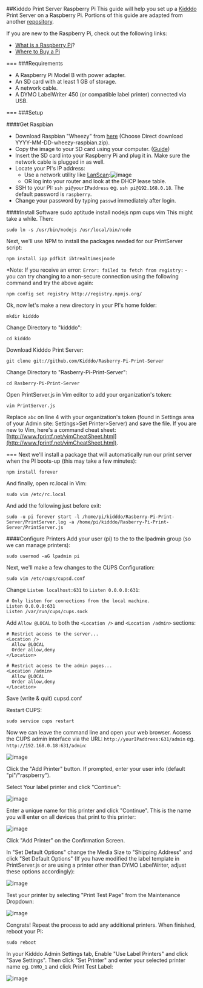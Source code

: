 ##Kidddo Print Server Raspberry Pi
This guide will help you set up a [Kidddo](http://kidddo.org) Print Server on a Raspberry Pi. Portions of this guide are adapted from another [repository](https://github.com/churchio/checkin-printer).

If you are new to the Raspberry Pi, check out the following links:

* [What is a Raspberry Pi](http://www.youtube.com/watch?v=e0wkVVVLvR8#t=49)?
* [Where to Buy a Pi](https://www.google.com/shopping/product/16525736034140563056?q=raspberry+pi&client=safari&rls=en&bav=on.2,or.r_qf.&bvm=bv.59930103,d.cGU,pv.xjs.s.en_US.eYG7PyzNpLg.O&biw=1532&bih=1011&tch=1&ech=1&psi=CBvkUqGmBcmFogTU3oHgAQ.1390680841259.3&prds=hsec:online&ei=CRvkUtXXPIT9oATDxoHIBw&ved=0CIIEENkrMAA)

===
###Requirements
* A Raspberry Pi Model B with power adapter.
* An SD card with at least 1 GB of storage.
* A network cable.
* A DYMO LabelWriter 450 (or compatible label printer) connected via USB.

===
###Setup

####Get Raspbian
* Download Raspbian "Wheezy" from [here](http://www.raspberrypi.org/downloads) (Choose Direct download YYYY-MM-DD-wheezy-raspbian.zip).
* Copy the image to your SD card using your computer. ([Guide](http://elinux.org/RPi_Easy_SD_Card_Setup))
* Insert the SD card into your Raspberry Pi and plug it in. Make sure the network cable is plugged in as well.
* Locate your PI's IP address:
	* Use a network utility like [LanScan](https://itunes.apple.com/us/app/lanscan/id472226235?mt=12):![image](http://cr8.me/u/screen_shot_2014-02-19_at_3.46.05_pm_7d9f.png)
	* OR log into your router and look at the DHCP lease table.
* SSH to your PI: `ssh pi@yourIPaddress` eg. `ssh pi@192.168.0.18`. The default password is `raspberry`.
* Change your password by typing `passwd` immediately after login.

####Install Software
    sudo aptitude install nodejs npm cups vim
This might take a while. Then:

    sudo ln -s /usr/bin/nodejs /usr/local/bin/node

Next, we'll use NPM to install the packages needed for our PrintServer script:
    
    npm install ipp pdfkit ibtrealtimesjnode

*Note: If you receive an error: `Error: failed to fetch from registry:` - you can try changing to a non-secure connection using the following command and try the above again:

    npm config set registry http://registry.npmjs.org/

Ok, now let's make a new directory in your PI's home folder:

    mkdir kidddo

Change Directory to "kidddo":

    cd kidddo

Download Kidddo Print Server:

    git clone git://github.com/Kidddo/Rasberry-Pi-Print-Server

Change Directory to "Rasberry-Pi-Print-Server":

    cd Rasberry-Pi-Print-Server

Open PrintServer.js in Vim editor to add your organization's token:

    vim PrintServer.js

Replace `abc` on line 4 with your organization's token (found in Settings area of your Admin site: Settings>Set Printer>Server) and save the file. If you are new to Vim, here's a command cheat sheet: [http://www.fprintf.net/vimCheatSheet.html](http://www.fprintf.net/vimCheatSheet.html).

===
Next we'll install a package that will automatically run our print server when the PI boots-up (this may take a few minutes):

    npm install forever

And finally, open rc.local in Vim:

    sudo vim /etc/rc.local

And add the following just before exit:

    sudo -u pi forever start -l /home/pi/kidddo/Rasberry-Pi-Print-Server/PrintServer.log -a /home/pi/kidddo/Rasberry-Pi-Print-Server/PrintServer.js

####Configure Printers
Add your user (pi) to the to the lpadmin group (so we can manage printers):

    sudo usermod -aG lpadmin pi

Next, we'll make a few changes to the CUPS Configuration:

    sudo vim /etc/cups/cupsd.conf

Change `Listen localhost:631` to `Listen 0.0.0.0:631`:

    # Only listen for connections from the local machine.
    Listen 0.0.0.0:631
    Listen /var/run/cups/cups.sock
    
Add `Allow @LOCAL` to both the `<Location />` and `<Location /admin>` sections:

    # Restrict access to the server...
    <Location />
      Allow @LOCAL
      Order allow,deny
    </Location>
    
    # Restrict access to the admin pages...
    <Location /admin>
      Allow @LOCAL
      Order allow,deny
    </Location>

Save (write & quit) cupsd.conf

Restart CUPS:

    sudo service cups restart

Now we can leave the command line and open your web browser. Access the CUPS admin interface via the URL: `http://yourIPaddress:631/admin` eg. `http://192.168.0.18:631/admin`:

![image](http://cr8.me/u/screen_shot_2014-02-21_at_9.53.34_am_c578.png)

Click the "Add Printer" button. If prompted, enter your user info (default "pi"/"raspberry").

Select Your label printer and click "Continue":

![image](http://cr8.me/u/screen_shot_2014-02-21_at_9.57.56_am_ac13.png)

Enter a unique name for this printer and click "Continue". This is the name you will enter on all devices that print to this printer:

![image](http://cr8.me/u/screen_shot_2014-02-21_at_9.59.29_am_9d61.png)

Click "Add Printer" on the Confirmation Screen.

In "Set Default Options" change the Media Size to "Shipping Address" and click "Set Default Options" (If you have modified the label template in PrintServer.js or are using a printer other than DYMO LabelWriter, adjust these options accordingly):

![image](http://cr8.me/u/screen_shot_2014-02-21_at_10.04.57_am_b6a9.png)

Test your printer by selecting "Print Test Page" from the Maintenance Dropdown:

![image](http://cr8.me/u/screen_shot_2014-02-21_at_10.11.16_am_636d.png)

Congrats! Repeat the process to add any additional printers. When finished, reboot your PI:

    sudo reboot

In your Kidddo Admin Settings tab, Enable "Use Label Printers" and click "Save Settings". Then click "Set Printer" and enter your selected printer name eg. `DYMO_1` and click Print Test Label:

![image](http://cr8.me/u/screen_shot_2014-02-21_at_10.14.51_am_f18b.png)

